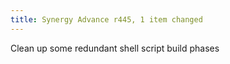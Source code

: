 ```yaml
---
title: Synergy Advance r445, 1 item changed
---
```


Clean up some redundant shell script build phases
